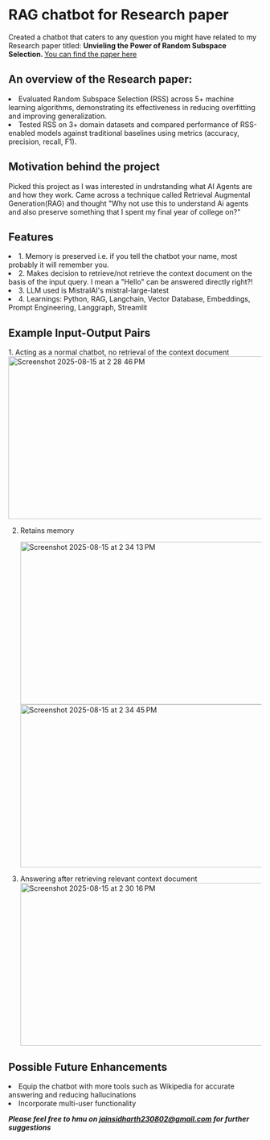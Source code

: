 <h1> RAG chatbot for Research paper</h1>
<p> Created a chatbot that caters to any question you might have related to my Research paper titled: <b>Unvieling the Power of Random Subspace Selection. </b>
<a href="https://drive.google.com/file/d/1L2XxzICznYL1R9UGIqXESjv033dJ1aqL/view?usp=sharing">You can find the paper here </a> </p>

<h2>An overview of the Research paper:</h2>
<li>Evaluated Random Subspace Selection (RSS) across 5+ machine learning algorithms, demonstrating its
effectiveness in reducing overfitting and improving generalization.</li>
<li>Tested RSS on 3+ domain datasets and compared performance of RSS-enabled models against traditional
baselines using metrics (accuracy, precision, recall, F1).</li>
</p>

<h2> Motivation behind the project</h2>
<p> Picked this project as I was interested in undrstanding what AI Agents are and how they work. Came across a technique called Retrieval Augmental Generation(RAG) and thought "Why not use this to understand Ai agents and also preserve something that I spent my final year of college on?" </p>

<h2> Features</h2>
<li>1. Memory is preserved i.e. if you tell the chatbot your name, most probably it will remember you.</li>
<li>2. Makes decision to retrieve/not retrieve the context document on the basis of the input query. I mean a "Hello" can be answered directly right?!</li>
<li>3. LLM used is MistralAI's mistral-large-latest</li>
<li>4. Learnings: Python, RAG, Langchain, Vector Database, Embeddings, Prompt Engineering, Langgraph, Streamlit




<h2>Example Input-Output Pairs</h2>
1. Acting as a normal chatbot, no retrieval of the context document
   <img width="717" height="324" alt="Screenshot 2025-08-15 at 2 28 46 PM" src="https://github.com/user-attachments/assets/d4b0b85e-9b4d-4b95-bc3f-34096e29b0a1" />


2. Retains memory

   <img width="717" height="324" alt="Screenshot 2025-08-15 at 2 34 13 PM" src="https://github.com/user-attachments/assets/f65b2fc1-acc5-458a-8795-47ab35e3c4aa" />
   
   <img width="717" height="324" alt="Screenshot 2025-08-15 at 2 34 45 PM" src="https://github.com/user-attachments/assets/7445b0a6-7969-47df-8a97-9dee0bf0048b" />

4. Answering after retrieving relevant context document
   <img width="717" height="324" alt="Screenshot 2025-08-15 at 2 30 16 PM" src="https://github.com/user-attachments/assets/40dd71aa-61ef-4f88-99ec-f50c864ed354" />









<h2>Possible Future Enhancements</h2>
<li> Equip the chatbot with more tools such as Wikipedia for accurate answering and reducing hallucinations</li>
<li> Incorporate multi-user functionality</li>


<b><i> Please feel free to hmu on jainsidharth230802@gmail.com for further suggestions </i></b>

